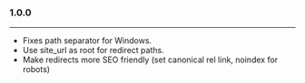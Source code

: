 ### 1.0.0
------------------

- Fixes path separator for Windows.
- Use site_url as root for redirect paths.
- Make redirects more SEO friendly (set canonical rel link, noindex for robots)
